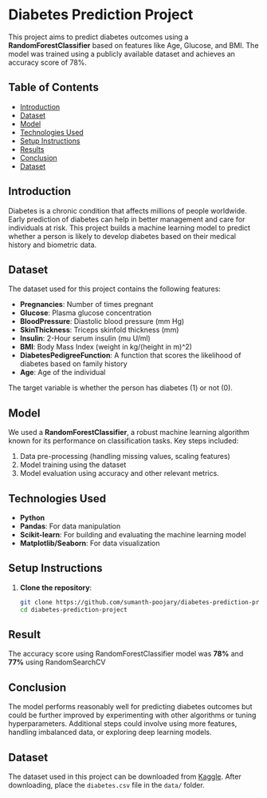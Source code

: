 # Diabetes Prediction Project

This project aims to predict diabetes outcomes using a **RandomForestClassifier** based on features like Age, Glucose, and BMI. The model was trained using a publicly available dataset and achieves an accuracy score of 78%.

## Table of Contents
- [Introduction](#introduction)
- [Dataset](#dataset)
- [Model](#model)
- [Technologies Used](#technologies-used)
- [Setup Instructions](#setup-instructions)
- [Results](#results)
- [Conclusion](#conclusion)
- [Dataset](#dataset)

## Introduction
Diabetes is a chronic condition that affects millions of people worldwide. Early prediction of diabetes can help in better management and care for individuals at risk. This project builds a machine learning model to predict whether a person is likely to develop diabetes based on their medical history and biometric data.

## Dataset
The dataset used for this project contains the following features:
- **Pregnancies**: Number of times pregnant
- **Glucose**: Plasma glucose concentration
- **BloodPressure**: Diastolic blood pressure (mm Hg)
- **SkinThickness**: Triceps skinfold thickness (mm)
- **Insulin**: 2-Hour serum insulin (mu U/ml)
- **BMI**: Body Mass Index (weight in kg/(height in m)^2)
- **DiabetesPedigreeFunction**: A function that scores the likelihood of diabetes based on family history
- **Age**: Age of the individual

The target variable is whether the person has diabetes (1) or not (0).

## Model
We used a **RandomForestClassifier**, a robust machine learning algorithm known for its performance on classification tasks. Key steps included:
1. Data pre-processing (handling missing values, scaling features)
2. Model training using the dataset
3. Model evaluation using accuracy and other relevant metrics.

## Technologies Used
- **Python**
- **Pandas**: For data manipulation
- **Scikit-learn**: For building and evaluating the machine learning model
- **Matplotlib/Seaborn**: For data visualization

## Setup Instructions

1. **Clone the repository**:
   ```bash
   git clone https://github.com/sumanth-poojary/diabetes-prediction-project.git
   cd diabetes-prediction-project

## Result 
The accuracy score using RandomForestClassifier model was **78%** and **77%** using RandomSearchCV

## Conclusion
The model performs reasonably well for predicting diabetes outcomes but could be further improved by experimenting with other algorithms or tuning hyperparameters. Additional steps could involve using more features, handling imbalanced data, or exploring deep learning models.

## Dataset
The dataset used in this project can be downloaded from [Kaggle](https://www.kaggle.com/datasets/uciml/pima-indians-diabetes-database).
After downloading, place the `diabetes.csv` file in the `data/` folder.
